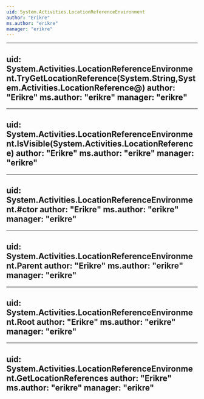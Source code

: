 ```yaml
---
uid: System.Activities.LocationReferenceEnvironment
author: "Erikre"
ms.author: "erikre"
manager: "erikre"
---
```


---
uid: System.Activities.LocationReferenceEnvironment.TryGetLocationReference(System.String,System.Activities.LocationReference@)
author: "Erikre"
ms.author: "erikre"
manager: "erikre"
---

---
uid: System.Activities.LocationReferenceEnvironment.IsVisible(System.Activities.LocationReference)
author: "Erikre"
ms.author: "erikre"
manager: "erikre"
---

---
uid: System.Activities.LocationReferenceEnvironment.#ctor
author: "Erikre"
ms.author: "erikre"
manager: "erikre"
---

---
uid: System.Activities.LocationReferenceEnvironment.Parent
author: "Erikre"
ms.author: "erikre"
manager: "erikre"
---

---
uid: System.Activities.LocationReferenceEnvironment.Root
author: "Erikre"
ms.author: "erikre"
manager: "erikre"
---

---
uid: System.Activities.LocationReferenceEnvironment.GetLocationReferences
author: "Erikre"
ms.author: "erikre"
manager: "erikre"
---
